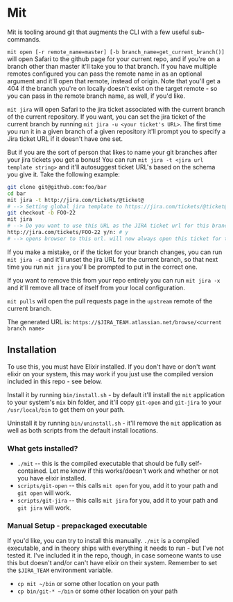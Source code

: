 # Mit

Mit is tooling around git that augments the CLI with a few useful sub-commands.

`mit open [-r remote_name=master] [-b branch_name=get_current_branch()]` will open Safari to the github page for your current repo, and if you're on a branch other than master it'll take you to that branch. If you have multiple remotes configured you can pass the remote name in as an optional argument and it'll open that remote, instead of origin. Note that you'll get a 404 if the branch you're on locally doesn't exist on the target remote - so you can pass in the remote branch name, as well, if you'd like.

`mit jira` will open Safari to the jira ticket associated with the current branch of the current repository. If you want, you can set the jira ticket of the current branch by running `mit jira -u <your ticket's URL>`. The first time you run it in a given branch of a given repository  it'll prompt you to specify a Jira ticket URL if it doesn't have one set.

But if you are the sort of person that likes to name your git branches after your jira tickets you get a bonus! You can run `mit jira -t <jira url template string>` and it'll autosuggest ticket URL's based on the schema you give it. Take the following example:

```bash
git clone git@github.com:foo/bar
cd bar
mit jira -t http://jira.com/tickets/@ticket@
# --> Setting global jira template to https://jira.com/tickets/@ticket@
git checkout -b FOO-22
mit jira
# --> Do you want to use this URL as the JIRA ticket url for this branch of this repository?
http://jira.com/tickets/FOO-22 y/n: # y
# --> opens browser to this url. will now always open this ticket for this branch on this repo.
```

If you make a mistake, or if the ticket for your branch changes, you can run `mit jira -c` and it'll unset the jira URL for the current branch, so that next time you run `mit jira` you'll be prompted to put in the correct one.

If you want to remove this from your repo entirely you can run `mit jira -x` and it'll remove all trace of itself from your local configuration.

`mit pulls` will open the pull requests page in the `upstream` remote of the current branch.

The generated URL is: `https://$JIRA_TEAM.atlassian.net/browse/<current branch name>`

## Installation

To use this, you must have Elixir installed. If you don't have or don't want elixir on your system, this may work if you just use the compiled version included in this repo - see below.

Install it by running `bin/install.sh` - by default it'll install the `mit` application to your system's `mix` bin folder, and it'll copy `git-open` and `git-jira` to your `/usr/local/bin` to get them on your path.

Uninstall it by running `bin/uninstall.sh` - it'll remove the `mit` application as well as both scripts from the default install locations.

### What gets installed?

* `./mit` -- this is the compiled executable that should be fully self-contained. Let me know if this works/doesn't work and whether or not you have elixir installed.
* `scripts/git-open` -- this calls `mit open` for you, add it to your path and `git open` will work.
* `scripts/git-jira` -- this calls `mit jira` for you, add it to your path and `git jira` will work.

### Manual Setup - prepackaged executable

If you'd like, you can try to install this manually. `./mit` is a compiled executable, and in theory ships with everything it needs to run - but I've not tested it. I've included it in the repo, though, in case someone wants to use this but doesn't and/or can't have elixir on their system. Remember to set the `$JIRA_TEAM` environment variable.

* `cp mit ~/bin` or some other location on your path
* `cp bin/git-* ~/bin` or some other location on your path

